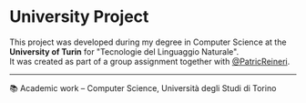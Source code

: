 # University Project

This project was developed during my degree in Computer Science at the **University of Turin** for "Tecnologie del Linguaggio Naturale".  
It was created as part of a group assignment together with [@PatricReineri](https://github.com/PatricReineri).

---
📚 Academic work – Computer Science, Università degli Studi di Torino
